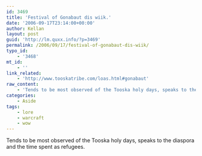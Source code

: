 ```yaml
---
id: 3469
title: 'Festival of Gonabaut dis wiik.'
date: '2006-09-17T23:14:00+00:00'
author: Kellan
layout: post
guid: 'http://lm.quxx.info/?p=3469'
permalink: /2006/09/17/festival-of-gonabaut-dis-wiik/
typo_id:
    - '3468'
mt_id:
    - ''
link_related:
    - 'http://www.tooskatribe.com/loas.html#gonabaut'
raw_content:
    - 'Tends to be most observed of the Tooska holy days, speaks to the diaspora and the time spent as refugees.'
categories:
    - Aside
tags:
    - lore
    - warcraft
    - wow
---
```


Tends to be most observed of the Tooska holy days, speaks to the diaspora and the time spent as refugees.